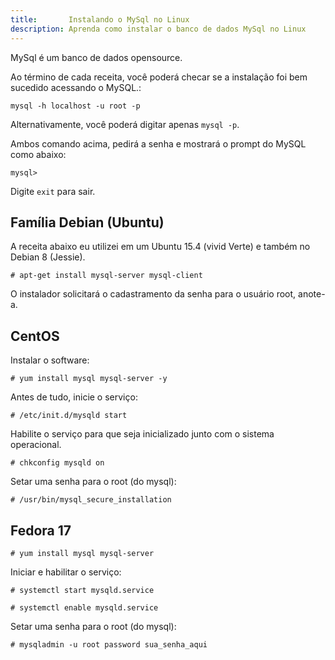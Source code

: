 ```yaml
---
title:       Instalando o MySql no Linux
description: Aprenda como instalar o banco de dados MySql no Linux
---
```


MySql é um banco de dados opensource.

Ao término de cada receita, você poderá checar se a instalação foi bem sucedido acessando o MySQL.:

	mysql -h localhost -u root -p

Alternativamente, você poderá digitar apenas `mysql -p`.

Ambos comando acima, pedirá a senha e mostrará o prompt do MySQL como abaixo:

	mysql>

Digite `exit` para sair.



Família Debian (Ubuntu)
---

A receita abaixo eu utilizei em um Ubuntu 15.4 (vivid Verte) e também no Debian 8 (Jessie).

	# apt-get install mysql-server mysql-client
    
O instalador solicitará o cadastramento da senha para o usuário root, anote-a.



CentOS
---

Instalar o software:

	# yum install mysql mysql-server -y 

Antes de tudo, inicie o serviço:

	# /etc/init.d/mysqld start

Habilite o serviço para que seja inicializado junto com o sistema operacional.
	
	# chkconfig mysqld on 

Setar uma senha para o root (do mysql):

	# /usr/bin/mysql_secure_installation



Fedora 17
---

	# yum install mysql mysql-server

Iniciar e habilitar o serviço:

	# systemctl start mysqld.service
	
	# systemctl enable mysqld.service

Setar uma senha para o root (do mysql):

	# mysqladmin -u root password sua_senha_aqui
